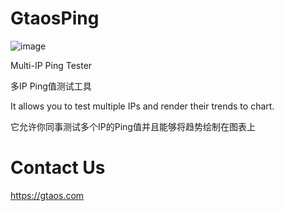 # GtaosPing
![image](https://github.com/669344682/GtaosPing/assets/7806033/ed25ba3f-c0a0-496e-9a9d-f096339e2669)


Multi-IP Ping Tester

多IP Ping值测试工具

It allows you to test multiple IPs and render their trends to chart.

它允许你同事测试多个IP的Ping值并且能够将趋势绘制在图表上

# Contact Us
https://gtaos.com
